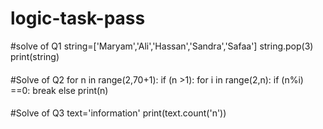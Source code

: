# logic-task-pass

#solve of Q1
string=['Maryam','Ali','Hassan','Sandra','Safaa']
string.pop(3)
print(string)

####

#Solve of Q2
for n in range(2,70+1):
	if (n >1):
		for i in range(2,n):
			if (n%i) ==0:
				break
		else
			print(n)
####

#Solve of Q3
text='information'
print(text.count('n'))

 
